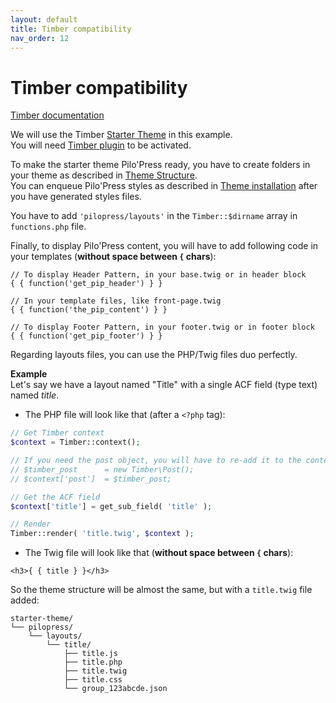```yaml
---
layout: default
title: Timber compatibility
nav_order: 12
---
```


# Timber compatibility

[Timber documentation](https://timber.github.io/docs/)

We will use the Timber [Starter Theme](https://github.com/timber/starter-theme) in this example.  
You will need [Timber plugin](https://fr.wordpress.org/plugins/timber-library/) to be activated.

To make the starter theme Pilo'Press ready, you have to create folders in your theme as described in [Theme Structure](/PiloPress/docs/theme-structure).  
You can enqueue Pilo'Press styles as described in [Theme installation](/PiloPress/docs/theme-installation) after you have generated styles files.

You have to add `'pilopress/layouts'` in the `Timber::$dirname` array in `functions.php` file.

Finally, to display Pilo'Press content, you will have to add following code in your templates (**without space between `{` chars**):
~~~~twig
// To display Header Pattern, in your base.twig or in header block
{ { function('get_pip_header') } }

// In your template files, like front-page.twig
{ { function('the_pip_content') } }

// To display Footer Pattern, in your footer.twig or in footer block
{ { function('get_pip_footer') } }
~~~~

Regarding layouts files, you can use the PHP/Twig files duo perfectly.  

**Example**  
Let's say we have a layout named "Title" with a single ACF field (type text) named _title_.

- The PHP file will look like that (after a `<?php` tag):  


```php
// Get Timber context
$context = Timber::context();

// If you need the post object, you will have to re-add it to the context
// $timber_post      = new Timber\Post();
// $context['post']  = $timber_post;

// Get the ACF field
$context['title'] = get_sub_field( 'title' );

// Render
Timber::render( 'title.twig', $context );
```


- The Twig file will look like that (**without space between `{` chars**):  


~~~~twig
<h3>{ { title } }</h3>
~~~~

So the theme structure will be almost the same, but with a `title.twig` file added:  
```
starter-theme/
└── pilopress/
    └── layouts/
        └── title/
            ├── title.js
            ├── title.php
            ├── title.twig
            ├── title.css
            └── group_123abcde.json
```
